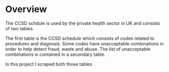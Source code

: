 # Overview

The CCSD schdule is used by the private health sector in UK and consists of two tables. 

The first table is the CCSD schedule which consists of codes related to procedures and diagnosis. Some codes have unacceptable combinations in order to help detect fraud, waste and abuse. The list of unacceptable combinations is contained in a secondary table.

In this project I scraped both those tables